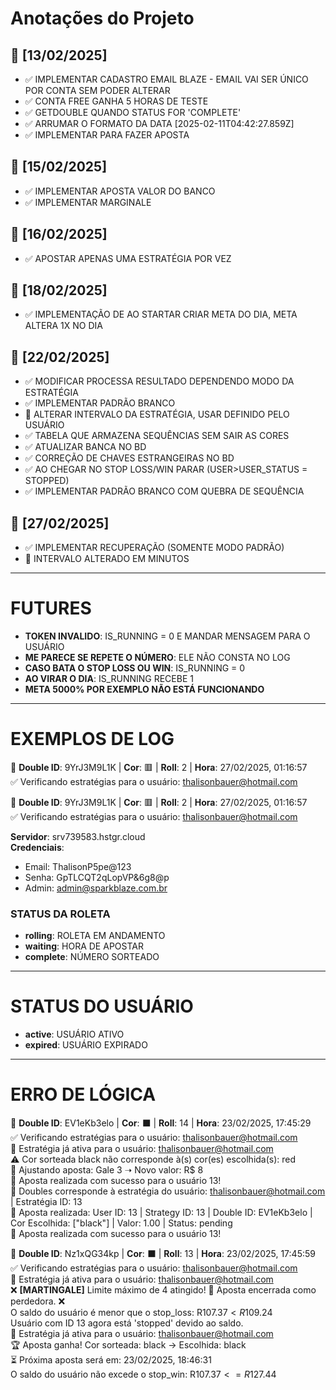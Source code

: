 # Anotações do Projeto

## 📌 [13/02/2025]
- ✅ IMPLEMENTAR CADASTRO EMAIL BLAZE - EMAIL VAI SER ÚNICO POR CONTA SEM PODER ALTERAR
- ✅ CONTA FREE GANHA 5 HORAS DE TESTE
- ✅ GETDOUBLE QUANDO STATUS FOR 'COMPLETE'
- ✅ ARRUMAR O FORMATO DA DATA [2025-02-11T04:42:27.859Z]
- ✅ IMPLEMENTAR PARA FAZER APOSTA

## 📌 [15/02/2025]
- ✅ IMPLEMENTAR APOSTA VALOR DO BANCO
- ✅ IMPLEMENTAR MARGINALE

## 📌 [16/02/2025]
- ✅ APOSTAR APENAS UMA ESTRATÉGIA POR VEZ

## 📌 [18/02/2025]
- ✅ IMPLEMENTAÇÃO DE AO STARTAR CRIAR META DO DIA, META ALTERA 1X NO DIA

## 📌 [22/02/2025]
- ✅ MODIFICAR PROCESSA RESULTADO DEPENDENDO MODO DA ESTRATÉGIA
- ✅ IMPLEMENTAR PADRÃO BRANCO
- 🎯 ALTERAR INTERVALO DA ESTRATÉGIA, USAR DEFINIDO PELO USUÁRIO
- ✅ TABELA QUE ARMAZENA SEQUÊNCIAS SEM SAIR AS CORES
- ✅ ATUALIZAR BANCA NO BD
- ✅ CORREÇÃO DE CHAVES ESTRANGEIRAS NO BD
- ✅ AO CHEGAR NO STOP LOSS/WIN PARAR (USER>USER_STATUS = STOPPED)
- ✅ IMPLEMENTAR PADRÃO BRANCO COM QUEBRA DE SEQUÊNCIA

## 📌 [27/02/2025]
- ✅ IMPLEMENTAR RECUPERAÇÃO (SOMENTE MODO PADRÃO)
- 🎯 INTERVALO ALTERADO EM MINUTOS

---

# FUTURES

- **TOKEN INVALIDO**: IS_RUNNING = 0 E MANDAR MENSAGEM PARA O USUÁRIO
- **ME PARECE SE REPETE O NÚMERO**: ELE NÃO CONSTA NO LOG
- **CASO BATA O STOP LOSS OU WIN**: IS_RUNNING = 0
- **AO VIRAR O DIA**: IS_RUNNING RECEBE 1
- **META 5000% POR EXEMPLO NÃO ESTÁ FUNCIONANDO**

---

# EXEMPLOS DE LOG

🎰 **Double ID**: 9YrJ3M9L1K | **Cor**: 🟥 | **Roll**: 2 | **Hora**: 27/02/2025, 01:16:57  
✅ Verificando estratégias para o usuário: thalisonbauer@hotmail.com

🎰 **Double ID**: 9YrJ3M9L1K | **Cor**: 🟥 | **Roll**: 2 | **Hora**: 27/02/2025, 01:16:57  
✅ Verificando estratégias para o usuário: thalisonbauer@hotmail.com  

**Servidor**: srv739583.hstgr.cloud  
**Credenciais**:
- Email: ThalisonP5pe@123
- Senha: GpTLCQT2qLopVP&6g8@p
- Admin: admin@sparkblaze.com.br


### STATUS DA ROLETA

- **rolling**: ROLETA EM ANDAMENTO
- **waiting**: HORA DE APOSTAR
- **complete**: NÚMERO SORTEADO

---

# STATUS DO USUÁRIO

- **active**: USUÁRIO ATIVO
- **expired**: USUÁRIO EXPIRADO

---

# ERRO DE LÓGICA

🎰 **Double ID**: EV1eKb3elo | **Cor**: ⬛ | **Roll**: 14 | **Hora**: 23/02/2025, 17:45:29  
✅ Verificando estratégias para o usuário: thalisonbauer@hotmail.com  
🔄 Estratégia já ativa para o usuário: thalisonbauer@hotmail.com  
⚠️ Cor sorteada black não corresponde à(s) cor(es) escolhida(s): red  
🎯 Ajustando aposta: Gale 3 ➝ Novo valor: R$ 8  
🎰 Aposta realizada com sucesso para o usuário 13!  
🎲 Doubles corresponde à estratégia do usuário: thalisonbauer@hotmail.com | Estratégia ID: 13  
📝 Aposta realizada: User ID: 13 | Strategy ID: 13 | Double ID: EV1eKb3elo | Cor Escolhida: ["black"] | Valor: 1.00 | Status: pending  
🎰 Aposta realizada com sucesso para o usuário 13!

🎰 **Double ID**: Nz1xQG34kp | **Cor**: ⬛ | **Roll**: 13 | **Hora**: 23/02/2025, 17:45:59  
✅ Verificando estratégias para o usuário: thalisonbauer@hotmail.com  
🔄 Estratégia já ativa para o usuário: thalisonbauer@hotmail.com  
❌ **[MARTINGALE]** Limite máximo de 4 atingido! 🚨 Aposta encerrada como perdedora. ❌  
O saldo do usuário é menor que o stop_loss: R$107.37 < R$109.24  
Usuário com ID 13 agora está 'stopped' devido ao saldo.  
🔄 Estratégia já ativa para o usuário: thalisonbauer@hotmail.com  
🏆 Aposta ganha! Cor sorteada: black → Escolhida: black  
⏳ Próxima aposta será em: 23/02/2025, 18:46:31  
O saldo do usuário não excede o stop_win: R$107.37 <= R$127.44

